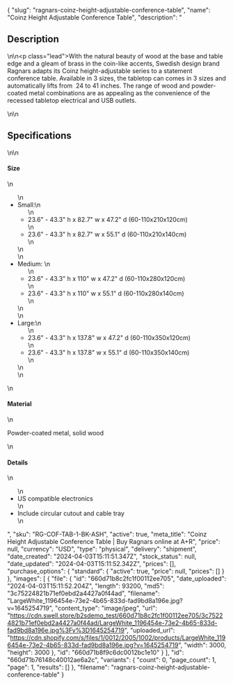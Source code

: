 {
  "slug": "ragnars-coinz-height-adjustable-conference-table",
  "name": "Coinz Height Adjustable Conference Table",
  "description": "<h2>Description</h2>\n<!-- split -->\n<p class=\"lead\">With the natural beauty of wood at the base and table edge and a gleam of brass in the coin-like accents, Swedish design brand Ragnars adapts its Coinz height-adjustable series to a statement conference table. Available in 3 sizes, the tabletop can comes in 3 sizes and automatically lifts from  24 to 41 inches. The range of wood and powder-coated metal combinations are as appealing as the convenience of the recessed tabletop electrical and USB outlets. </p>\n<!-- split -->\n<h2>Specifications</h2>\n<!-- split -->\n<h4>Size</h4>\n<ul>\n<li>Small:\n<ul>\n<li>23.6\" - 43.3\" h x 82.7\" w x 47.2\" d (60-110x210x120cm)</li>\n<li>23.6\" - 43.3\" h x 82.7\" w x 55.1\" d (60-110x210x140cm)</li>\n</ul>\n</li>\n<li>Medium: \n<ul>\n<li>23.6\" - 43.3\" h x 110\" w x 47.2\" d (60-110x280x120cm)</li>\n<li>23.6\" - 43.3\" h x 110\" w x 55.1\" d (60-110x280x140cm)</li>\n</ul>\n</li>\n<li>Large:\n<ul>\n<li>23.6\" - 43.3\" h x 137.8\" w x 47.2\" d (60-110x350x120cm)</li>\n<li>23.6\" - 43.3\" h x 137.8\" w x 55.1\" d (60-110x350x140cm)</li>\n</ul>\n</li>\n</ul>\n<h4>Material</h4>\n<p>Powder-coated metal, solid wood</p>\n<h4>Details</h4>\n<ul>\n<li>US compatible electronics</li>\n<li>Include circular cutout and cable tray</li>\n</ul>",
  "sku": "RG-COF-TAB-1-BK-ASH",
  "active": true,
  "meta_title": "Coinz Height Adjustable Conference Table | Buy Ragnars online at A+R",
  "price": null,
  "currency": "USD",
  "type": "physical",
  "delivery": "shipment",
  "date_created": "2024-04-03T15:11:51.347Z",
  "stock_status": null,
  "date_updated": "2024-04-03T15:11:52.342Z",
  "prices": [],
  "purchase_options": {
    "standard": {
      "active": true,
      "price": null,
      "prices": []
    }
  },
  "images": [
    {
      "file": {
        "id": "660d71b8c2fc1f00112ee705",
        "date_uploaded": "2024-04-03T15:11:52.204Z",
        "length": 93200,
        "md5": "3c75224821b71ef0ebd2a4427a0f44ad",
        "filename": "LargeWhite_1196454e-73e2-4b65-833d-fad9bd8a196e.jpg?v=1645254719",
        "content_type": "image/jpeg",
        "url": "https://cdn.swell.store/b2sdemo_test/660d71b8c2fc1f00112ee705/3c75224821b71ef0ebd2a4427a0f44ad/LargeWhite_1196454e-73e2-4b65-833d-fad9bd8a196e.jpg%3Fv%3D1645254719",
        "uploaded_url": "https://cdn.shopify.com/s/files/1/0012/2005/1002/products/LargeWhite_1196454e-73e2-4b65-833d-fad9bd8a196e.jpg?v=1645254719",
        "width": 3000,
        "height": 3000
      },
      "id": "660d71b8f9c6dc0012bc1e10"
    }
  ],
  "id": "660d71b76148c40012ae6a2c",
  "variants": {
    "count": 0,
    "page_count": 1,
    "page": 1,
    "results": []
  },
  "filename": "ragnars-coinz-height-adjustable-conference-table"
}